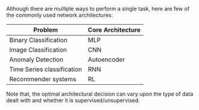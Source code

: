 
Although there are multiple ways to perform a single task, here are few of the commonly used network architectures:

| Problem  | Core Architecture |
|--|--|
| Binary Classification | MLP |
| Image Classification | CNN |
| Anomaly Detection | Autoencoder |
| Time Series classification | RNN
| Recommender systems | RL


Note that, the optimal architectural decision can vary upon the type of data dealt with and whether it is supervised/unsupervised. 
